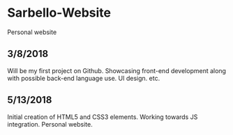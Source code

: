 # Sarbello-Website
Personal website 


3/8/2018
------------------------------------------------------------------------------------------------------------------------------
Will be my first project on Github. Showcasing front-end development along with possible back-end language use. UI design. etc.



5/13/2018
------------------------------------------------------------------------------------------------------------------------------
Initial creation of HTML5 and CSS3 elements. Working towards JS integration. Personal website. 
